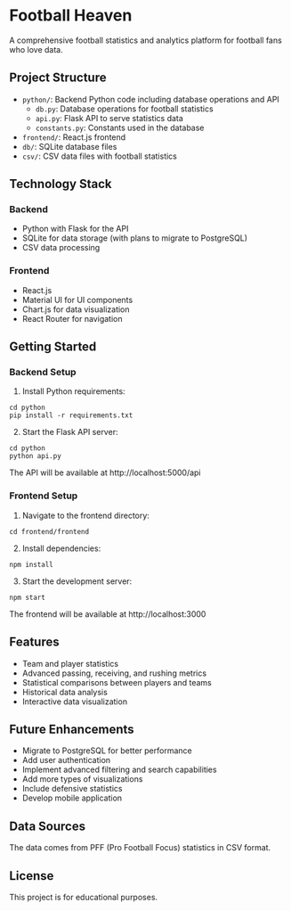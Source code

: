 # Football Heaven

A comprehensive football statistics and analytics platform for football fans who love data.

## Project Structure

- `python/`: Backend Python code including database operations and API
  - `db.py`: Database operations for football statistics
  - `api.py`: Flask API to serve statistics data
  - `constants.py`: Constants used in the database
- `frontend/`: React.js frontend
- `db/`: SQLite database files
- `csv/`: CSV data files with football statistics

## Technology Stack

### Backend
- Python with Flask for the API
- SQLite for data storage (with plans to migrate to PostgreSQL)
- CSV data processing

### Frontend
- React.js
- Material UI for UI components
- Chart.js for data visualization
- React Router for navigation

## Getting Started

### Backend Setup

1. Install Python requirements:
```
cd python
pip install -r requirements.txt
```

2. Start the Flask API server:
```
cd python
python api.py
```

The API will be available at http://localhost:5000/api

### Frontend Setup

1. Navigate to the frontend directory:
```
cd frontend/frontend
```

2. Install dependencies:
```
npm install
```

3. Start the development server:
```
npm start
```

The frontend will be available at http://localhost:3000

## Features

- Team and player statistics
- Advanced passing, receiving, and rushing metrics
- Statistical comparisons between players and teams
- Historical data analysis
- Interactive data visualization

## Future Enhancements

- Migrate to PostgreSQL for better performance
- Add user authentication
- Implement advanced filtering and search capabilities
- Add more types of visualizations
- Include defensive statistics
- Develop mobile application

## Data Sources

The data comes from PFF (Pro Football Focus) statistics in CSV format.

## License

This project is for educational purposes.